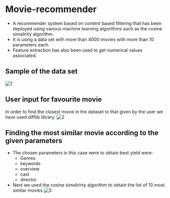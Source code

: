 # Movie-recommender
- A recommender system based on content based filtering that has been deployed using various machine learning algorithms such as the cosine simalirity algorithm.
- It is using a data set with more than 4000 movies with more than 10 parameters each.
- Feature extraction has also been used to get numerical values associated.

## Sample of the data set
![1](https://user-images.githubusercontent.com/103516326/176668057-03cecf5d-6efd-4e9f-beab-80628f29169c.jpg)

## User input for favourite movie
In order to find the closest movie in the dataset to that given by the user we have used difflib library.
![2](https://user-images.githubusercontent.com/103516326/176668341-03ba2070-59cb-45c4-88fb-9203778f6bc2.jpg)

## Finding the most similar movie according to the given parameters
- The chosen parameters in this case were to obtain best yield were: 
    - Genres
    - keywords
    - overview
    - cast
    - director
- Next we used the cosine simalirirty algorithm to obtain the list of 10 most similar movies
![3](https://user-images.githubusercontent.com/103516326/176668354-438396ef-70fc-4c3c-a186-e672f320b1a3.jpg)

